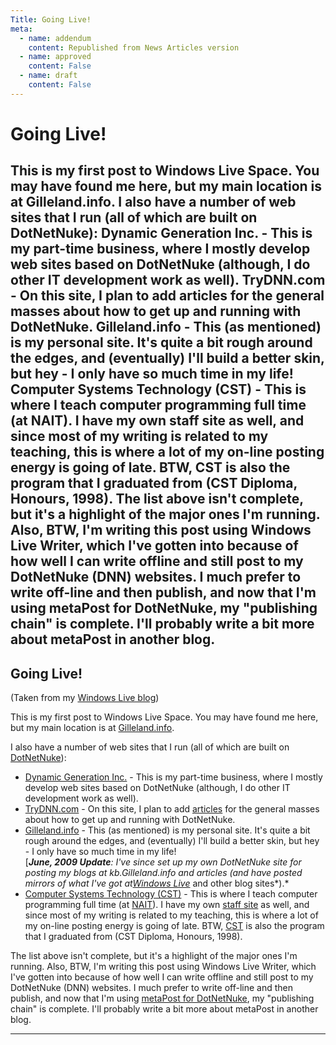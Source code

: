 ```yaml
---
Title: Going Live!
meta:
  - name: addendum
    content: Republished from News Articles version
  - name: approved
    content: False
  - name: draft
    content: False
---
```

# Going Live!
This is my first post to Windows Live Space. You may have found me here, but my main location is at Gilleland.info.  I also have a number of web sites that I run (all of which are built on DotNetNuke):  Dynamic Generation Inc. - This is my part-time business, where I mostly develop web sites based on DotNetNuke (although, I do other IT development work as well).  TryDNN.com - On this site, I plan to add articles for the general masses about how to get up and running with DotNetNuke.  Gilleland.info - This (as mentioned) is my personal site. It's quite a bit rough around the edges, and (eventually) I'll build a better skin, but hey - I only have so much time in my life!  Computer Systems Technology (CST) - This is where I teach computer programming full time (at NAIT). I have my own staff site as well, and since most of my writing is related to my teaching, this is where a lot of my on-line posting energy is going of late. BTW, CST is also the program that I graduated from (CST Diploma, Honours, 1998).  The list above isn't complete, but it's a highlight of the major ones I'm running. Also, BTW, I'm writing this post using Windows Live Writer, which I've gotten into because of how well I can write offline and still post to my DotNetNuke (DNN) websites. I much prefer to write off-line and then publish, and now that I'm using metaPost for DotNetNuke, my "publishing chain" is complete. I'll probably write a bit more about metaPost in another blog.
---
## Going Live!


(Taken from my [Windows Live blog](http://dagilleland.spaces.live.com/blog/))



This is my first post to Windows Live Space. You may have found me here, but my main location is at [Gilleland.info](http://www.Gilleland.info "Gilleland.info - Home of Dan Gilleland").



I also have a number of web sites that I run (all of which are built on [DotNetNuke](http://www.DotNetNuke.com)):


- [Dynamic Generation Inc.](http://www.DynamicGeneration.com) - This is my part-time business, where I mostly develop web sites based on DotNetNuke (although, I do other IT development work as well).
- [TryDNN.com](http://www.TryDNN.com) - On this site, I plan to add [articles](http://www.trydnn.com/Articles/tabid/776/Default.aspx) for the general masses about how to get up and running with DotNetNuke.
- [Gilleland.info](http://www.Gilleland.info) - This (as mentioned) is my personal site. It's quite a bit rough around the edges, and (eventually) I'll build a better skin, but hey - I only have so much time in my life!         
[***June, 2009 Update**: I've since set up my own DotNetNuke site for posting my blogs at kb.Gilleland.info and articles (and have posted mirrors of what I've got at*[*Windows Live*](http://dagilleland.spaces.live.com/blog/) and other blog sites*).*
- [Computer Systems Technology (CST)](http://cst.nait.ca) - This is where I teach computer programming full time (at [NAIT](http://www.NAIT.ca)). I have my own [staff site](http://cst.nait.ca/staff/dgilleland) as well, and since most of my writing is related to my teaching, this is where a lot of my on-line posting energy is going of late. BTW, [CST](http://cst.nait.ca) is also the program that I graduated from (CST Diploma, Honours, 1998).



The list above isn't complete, but it's a highlight of the major ones I'm running. Also, BTW, I'm writing this post using Windows Live Writer, which I've gotten into because of how well I can write offline and still post to my DotNetNuke (DNN) websites. I much prefer to write off-line and then publish, and now that I'm using [metaPost for DotNetNuke](http://dnn.itcrossing.com/Products/Modules/metaPost/tabid/195/Default.aspx), my "publishing chain" is complete. I'll probably write a bit more about metaPost in another blog.





---
